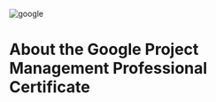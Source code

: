 ![google](https://github.com/user-attachments/assets/170d8832-e565-4e36-8457-27a612500977)
# About the Google Project Management Professional Certificate
